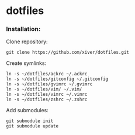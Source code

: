 # dotfiles

### Installation:

Clone repository:

	git clone https://github.com/xiver/dotfiles.git

	
Create symlinks:

	ln -s ~/dotfiles/ackrc ~/.ackrc
	ln -s ~/dotfiles/gitconfig ~/.gitconfig
	ln -s ~/dotfiles/gvimrc ~/.gvimrc
	ln -s ~/dotfiles/vim/ ~/.vim/
	ln -s ~/dotfiles/vimrc ~/.vimrc
	ln -s ~/dotfiles/zshrc ~/.zshrc

Add submodules:

	git submodule init
	git submodule update
